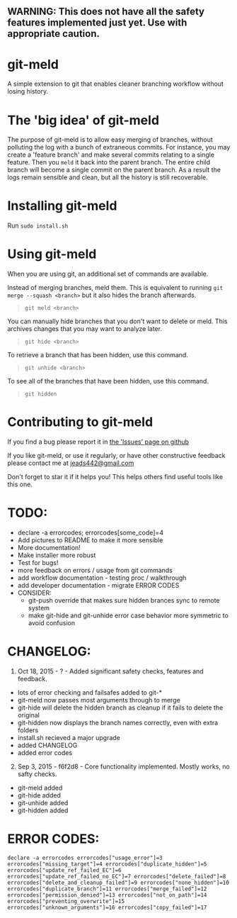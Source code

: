 ## WARNING: This does not have all the safety features implemented just yet. Use with appropriate caution.




# git-meld
A simple extension to git that enables cleaner branching workflow without losing history.


# The 'big idea' of git-meld
The purpose of git-meld is to allow easy merging of branches, without polluting the log with a bunch of extraneous commits. For instance, you may create a 'feature branch' and make several commits relating to a single feature. Then you `meld` it back into the parent branch. The entire child branch will become a single commit on the parent branch. As a result the logs remain sensible and clean, but all the history is still recoverable.


# Installing git-meld
Run `sudo install.sh`


# Using git-meld
When you are using git, an additional set of commands are available.

Instead of merging branches, meld them. This is equivalent to running `git merge --squash <branch>` but it also hides the branch afterwards.
> `git meld <branch>`

You can manually hide branches that you don't want to delete or meld. This archives changes that you may want to analyze later.
> `git hide <branch>`

To retrieve a branch that has been hidden, use this command.
> `git unhide <branch>`

To see all of the branches that have been hidden, use this command.
> `git hidden`


# Contributing to git-meld

If you find a bug please report it in [the 'Issues' page on github](https://github.com/eadsjr/git-meld)

If you like git-meld, or use it regularly, or have other constructive feedback please contact me at [jeads442@gmail.com](mailto:jeads442@gmail.com)

Don't forget to star it if it helps you! This helps others find useful tools like this one.

# TODO:
* declare -a errorcodes; errorcodes[some_code]=4
* Add pictures to README to make it more sensible
* More documentation!
* Make installer more robust
* Test for bugs!
* more feedback on errors / usage from git commands
* add workflow documentation - testing proc / walkthrough
* add developer documentation - migrate ERROR CODES
* CONSIDER:
  * git-push override that makes sure hidden brances sync to remote system
  * make git-hide and git-unhide error case behavior more symmetric to avoid confusion

# CHANGELOG:
1. Oct 18, 2015 - ? - Added significant safety checks, features and feedback.
  * lots of error checking and failsafes added to git-*
  * git-meld now passes most arguments through to merge
  * git-hide will delete the hidden branch as cleanup if it fails to delete the original
  * git-hidden now displays the branch names correctly, even with extra folders
  * install.sh recieved a major upgrade
  * added CHANGELOG
  * added error codes
2. Sep 3,  2015 - f6f2d8 - Core functionality implemented. Mostly works, no safty checks.
  * git-meld added
  * git-hide added
  * git-unhide added
  * git-hidden added

# ERROR CODES:
`declare -a errorcodes
errorcodes["usage_error"]=3
errorcodes["missing_target"]=4
errorcodes["duplicate_hidden"]=5
errorcodes["update_ref_failed_EC"]=6
errorcodes["update_ref_failed_no_EC"]=7
errorcodes["delete_failed"]=8
errorcodes["delete_and_cleanup_failed"]=9
errorcodes["none_hidden"]=10
errorcodes["duplicate_branch"]=11
errorcodes["merge_failed"]=12
errorcodes["permission_denied"]=13
errorcodes["not_on_path"]=14
errorcodes["preventing_overwrite"]=15
errorcodes["unknown_arguments"]=16
errorcodes["copy_failed"]=17`
